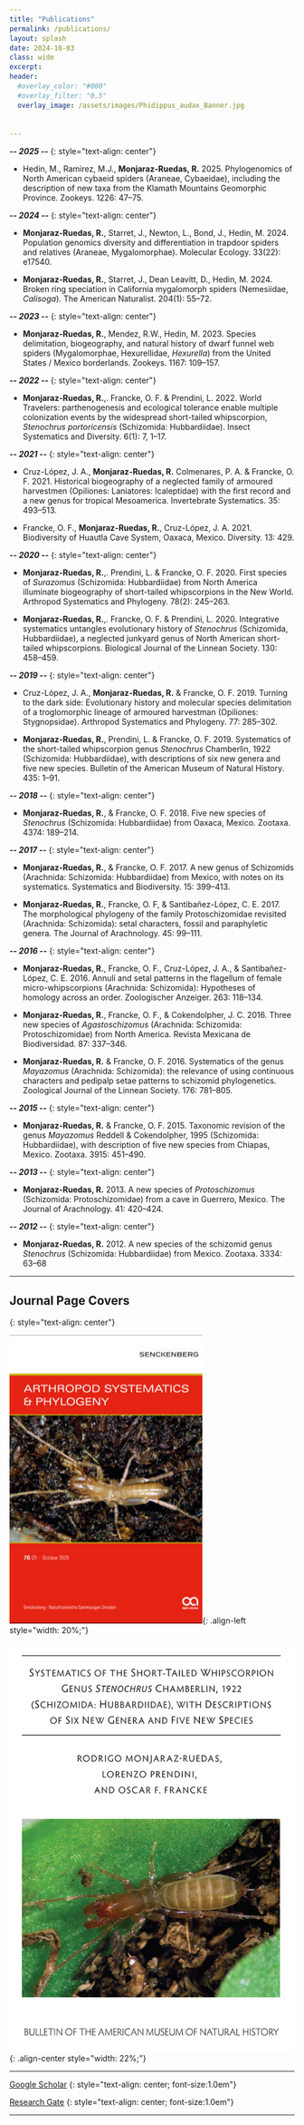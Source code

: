 ```yaml
---
title: "Publications"
permalink: /publications/
layout: splash
date: 2024-10-03
class: wide
excerpt:
header:
  #overlay_color: "#000"
  #overlay_filter: "0.5"
  overlay_image: /assets/images/Phidippus_audax_Banner.jpg

  
---
```


***-- 2025 --***
{: style="text-align: center"}

- Hedin, M., Ramirez, M.J., **Monjaraz-Ruedas, R.** 2025. Phylogenomics of North American cybaeid spiders (Araneae, Cybaeidae), including the description of new taxa from the Klamath Mountains Geomorphic Province. Zookeys. 1226: 47–75. [<i class="fa fa-file-pdf" aria-hidden="true"></i>](/assets/pdfs/Hedin_et_al_2025_Cybaeidae.pdf)

***-- 2024 --***
{: style="text-align: center"}

- **Monjaraz-Ruedas, R.**, Starret, J., Newton, L., Bond, J., Hedin, M. 2024. Population genomics diversity and differentiation in trapdoor spiders and relatives (Araneae, Mygalomorphae). Molecular Ecology. 33(22): e17540. [<i class="fa fa-file-pdf" aria-hidden="true"></i>](/assets/pdfs/Monjaraz-Ruedas_2024_MolEcol.pdf)

- **Monjaraz-Ruedas, R.**, Starret, J., Dean Leavitt, D., Hedin, M. 2024. Broken ring speciation in California mygalomorph spiders (Nemesiidae, *Calisoga*). The American Naturalist. 204(1): 55–72. [<i class="fa-solid fa-file-pdf"></i>](/assets/pdfs/Monjaraz-Ruedas_2024_Calisoga_Ring_Species.pdf)

***-- 2023 --***
{: style="text-align: center"}

- **Monjaraz-Ruedas, R.**, Mendez, R.W., Hedin, M. 2023. Species delimitation, biogeography, and natural history of dwarf funnel web spiders (Mygalomorphae, Hexurellidae, *Hexurella*) from the United States / Mexico borderlands. Zookeys. 1167: 109–157. [<i class="fa-solid fa-file-pdf"></i>](/assets/pdfs/Monjaraz-Ruedas_2023_Hexurella.pdf)

***-- 2022 --***
{: style="text-align: center"}

- **Monjaraz-Ruedas, R.**,. Francke, O. F. & Prendini, L. 2022. World Travelers: parthenogenesis and ecological tolerance enable multiple colonization events by the widespread short-tailed whipscorpion, *Stenochrus portoricensis* (Schizomida: Hubbardiidae). Insect Systematics and Diversity. 6(1): 7, 1–17. [<i class="fa-solid fa-file-pdf"></i>](/assets/pdfs/Monjaraz-Ruedas_2022_World_Travelers.pdf)

***-- 2021 --***
{: style="text-align: center"}

- Cruz-López, J. A., **Monjaraz-Ruedas, R.** Colmenares, P. A. & Francke, O. F. 2021. Historical biogeography of a neglected family of armoured harvestmen (Opiliones: Laniatores: Icaleptidae) with the first record and a new genus for tropical Mesoamerica. Invertebrate Systematics. 35: 493–513.

- Francke, O. F., **Monjaraz-Ruedas, R.**, Cruz-López, J. A. 2021. Biodiversity of Huautla Cave System, Oaxaca, Mexico. Diversity. 13: 429. [<i class="fa-solid fa-file-pdf"></i>](/assets/pdfs/Biodiversity_Sistema_Huautla.pdf)

***-- 2020 --***
{: style="text-align: center"}

- **Monjaraz-Ruedas, R.**,. Prendini, L. & Francke, O. F. 2020. First species of *Surazomus* (Schizomida: Hubbardiidae) from North America illuminate biogeography of short-tailed whipscorpions in the New World. Arthropod Systematics and Phylogeny. 78(2): 245–263. [<i class="fa-solid fa-file-pdf"></i>](/assets/pdfs/Monjaraz-Ruedas_et_al_2020_Surazomus.pdf)

- **Monjaraz-Ruedas, R.**,. Francke, O. F. & Prendini, L. 2020. Integrative systematics untangles evolutionary history of *Stenochrus* (Schizomida, Hubbardiidae), a neglected junkyard genus of North American short-tailed whipscorpions. Biological Journal of the Linnean Society. 130: 458–459. [<i class="fa-solid fa-file-pdf"></i>](/assets/pdfs/Monjaraz-Ruedas_2020_Systematics_Stenochrus.pdf)

***-- 2019 --***
{: style="text-align: center"}

- Cruz-López, J. A., **Monjaraz-Ruedas, R.** & Francke, O. F. 2019. Turning to the dark side: Evolutionary history and molecular species delimitation of a troglomorphic lineage of armoured harvestman (Opiliones: Stygnopsidae). Arthropod Systematics and Phylogeny. 77: 285–302. [<i class="fa-solid fa-file-pdf"></i>](/assets/pdfs/Cruz-Lopez_et_al_2019_Minisge.pdf)

- **Monjaraz-Ruedas, R.**, Prendini, L. & Francke, O. F. 2019. Systematics of the short-tailed whipscorpion genus *Stenochrus* Chamberlin, 1922 (Schizomida: Hubbardiidae), with descriptions of six new genera and five new species. Bulletin of the American Museum of Natural History. 435: 1–91. [<i class="fa-solid fa-file-pdf"></i>](/assets/pdfs/Monjaraz-Ruedas_et_al_2019_Rrevision_Stenochrus.pdf)

***-- 2018 --***
{: style="text-align: center"}

- **Monjaraz-Ruedas, R.**, & Francke, O. F. 2018. Five new species of *Stenochrus* (Schizomida: Hubbardiidae) from Oaxaca, Mexico. Zootaxa. 4374: 189–214.

***-- 2017 --***
{: style="text-align: center"}

- **Monjaraz-Ruedas, R.**, & Francke, O. F. 2017. A new genus of Schizomids (Arachnida: Schizomida: Hubbardiidae) from Mexico, with notes on its systematics. Systematics and Biodiversity. 15: 399–413.

- **Monjaraz-Ruedas, R.**, Francke, O. F, & Santibañez-López, C. E. 2017. The morphological phylogeny of the family Protoschizomidae revisited (Arachnida: Schizomida): setal characters, fossil and paraphyletic genera. The Journal of Arachnology. 45: 99–111. [<i class="fa-solid fa-file-pdf"></i>](/assets/pdfs/Monjaraz-Ruedas_et_al_2017_Phylogeny_Protoschizomidae.pdf)

***-- 2016 --***
{: style="text-align: center"}

- **Monjaraz-Ruedas, R.**, Francke, O. F., Cruz-López, J. A., & Santibañez-López, C. E. 2016. Annuli and setal patterns in the flagellum of female micro-whipscorpions (Arachnida: Schizomida): Hypotheses of homology across an order. Zoologischer Anzeiger. 263: 118–134.

- **Monjaraz-Ruedas, R.**, Francke, O. F., & Cokendolpher, J. C. 2016. Three new species of *Agastoschizomus* (Arachnida: Schizomida: Protoschizomidae) from North America. Revista Mexicana de Biodiversidad. 87: 337–346. [<i class="fa-solid fa-file-pdf"></i>](/assets/pdfs/Monjaraz-Ruedas_etal_2016_Agastochizomus.pdf)

- **Monjaraz-Ruedas, R.** & Francke, O. F. 2016. Systematics of the genus *Mayazomus* (Arachnida: Schizomida): the relevance of using continuous characters and pedipalp setae patterns to schizomid phylogenetics. Zoological Journal of the Linnean Society. 176: 781–805.

***-- 2015 --***
{: style="text-align: center"}

- **Monjaraz-Ruedas, R.** & Francke, O. F. 2015. Taxonomic revision of the genus *Mayazomus* Reddell & Cokendolpher, 1995 (Schizomida: Hubbardiidae), with description of five new species from Chiapas, Mexico. Zootaxa. 3915: 451–490.

***-- 2013 --***
{: style="text-align: center"}

- **Monjaraz-Ruedas, R.** 2013. A new species of *Protoschizomus* (Schizomida: Protoschizomidae) from a cave in Guerrero, Mexico. The Journal of Arachnology. 41: 420–424.

***-- 2012 --***
{: style="text-align: center"}

- **Monjaraz-Ruedas, R.** 2012. A new species of the schizomid genus *Stenochrus* (Schizomida: Hubbardiidae) from Mexico. Zootaxa. 3334: 63–68 [<i class="fa-solid fa-file-pdf"></i>](/assets/pdfs/Monjaraz-Ruedas_2012_New_Species_Stenochrus.pdf)

---

## Journal Page Covers
{: style="text-align: center"}

[![styled-image](/assets/images/ASP_Cover.jpg)](https://arthropod-systematics.arphahub.com/issue/4217/){: .align-left style="width: 20%;"}

[![styled-image](/assets/images/Bulletin.png)](https://doi.org/10.1206/0003-0090.435.1.1){: .align-center style="width: 22%;"} 

---

<a href="https://scholar.google.com/citations?user=QUkA_7wAAAAJ&hl" class="btn btn--info"> <i class='fa-brands fa-google-scholar'></i> Google Scholar</a>
{: style="text-align: center; font-size:1.0em"}


<a href="https://www.researchgate.net/profile/Rodrigo-Monjaraz-Ruedas" class="btn btn--info"> <i class="fa-brands fa-researchgate"></i> Research Gate</a>
{: style="text-align: center; font-size:1.0em"}

---

